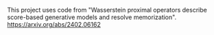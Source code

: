 This project uses code from "Wasserstein proximal operators describe score-based generative models and resolve memorization".
https://arxiv.org/abs/2402.06162

